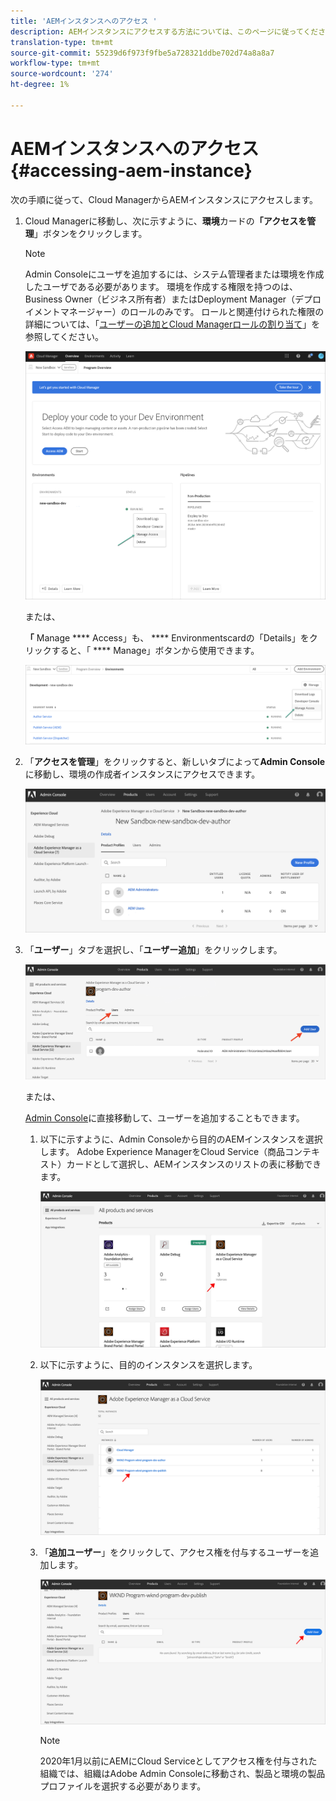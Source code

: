 ```yaml
---
title: 'AEMインスタンスへのアクセス '
description: AEMインスタンスにアクセスする方法については、このページに従ってください
translation-type: tm+mt
source-git-commit: 55239d6f973f9fbe5a728321ddbe702d74a8a8a7
workflow-type: tm+mt
source-wordcount: '274'
ht-degree: 1%

---
```



# AEMインスタンスへのアクセス{#accessing-aem-instance}

次の手順に従って、Cloud ManagerからAEMインスタンスにアクセスします。

1. Cloud Managerに移動し、次に示すように、**環境**&#x200B;カードの&#x200B;**「アクセスを管理**」ボタンをクリックします。

   >[!NOTE]
   >Admin Consoleにユーザを追加するには、システム管理者または環境を作成したユーザである必要があります。 環境を作成する権限を持つのは、Business Owner（ビジネス所有者）またはDeployment Manager（デプロイメントマネージャー）のロールのみです。 ロールと関連付けられた権限の詳細については、「[ユーザーの追加とCloud Managerロールの割り当て](/help/onboarding/what-is-required/add-users-assign-cm-roles.md)」を参照してください。

   ![](/help/onboarding/getting-access-to-aem-in-cloud/assets/sys-admin6.png)

   または、

   **「** Manage  **** Access」も、 **** Environmentscardの「Details」をクリックすると、「 **** Manage」ボタンから使用できます。

   ![](/help/onboarding/getting-access-to-aem-in-cloud/assets/sys-admin4.png)


1. 「**アクセスを管理**」をクリックすると、新しいタブによって&#x200B;**Admin Console**&#x200B;に移動し、環境の作成者インスタンスにアクセスできます。

   ![](/help/onboarding/getting-access-to-aem-in-cloud/assets/sys-admin-2.png)

1. 「**ユーザー**」タブを選択し、「**ユーザー追加**」をクリックします。

   ![](/help/onboarding/what-is-required/assets/admin-console-5.png)



   または、

   [Admin Console](https://adminconsole.adobe.com)に直接移動して、ユーザーを追加することもできます。

   1. 以下に示すように、Admin Consoleから目的のAEMインスタンスを選択します。 Adobe Experience ManagerをCloud Service（商品コンテキスト）カードとして選択し、AEMインスタンスのリストの表に移動できます。

      ![](/help/onboarding/what-is-required/assets/admin-console-6.png)

   1. 以下に示すように、目的のインスタンスを選択します。

      ![](/help/onboarding/what-is-required/assets/admin-console-7.png)


   1. 「**追加ユーザー**」をクリックして、アクセス権を付与するユーザーを追加します。

      ![](/help/onboarding/what-is-required/assets/admin-console-8.png)

      >[!NOTE]
      >2020年1月以前にAEMにCloud Serviceとしてアクセス権を付与された組織では、組織はAdobe Admin Consoleに移動され、製品と環境の製品プロファイルを選択する必要があります。

